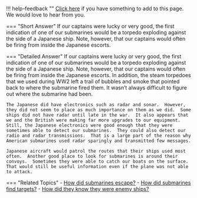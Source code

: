 !!! help-feedback ""
    [Click here](https://other.example.com/feedback) if you have something to add to this page. We would love to hear from you.

=== "Short Answer"
    If our captains were lucky or very good, the first indication of one of our submarines would be a torpedo exploding against the side of a Japanese ship. Note, however, that our captains would often be firing from inside the Japanese escorts.

=== "Detailed Answer"
    If our captains were lucky or very good, the first indication of one of our submarines would be a torpedo exploding against the side of a Japanese ship.  Note, however, that our captains would often be firing from inside the Japanese escorts.  In addition, the steam torpedoes that we used during WW2 left a trail of bubbles and smoke that pointed back to where the submarine fired them.  It wasn’t always difficult to figure out where the submarine had been.
    
    The Japanese did have electronics such as radar and sonar.  However, they did not seem to place as much importance on them as we did.  Some ships did not have radar until late in the war.  It also appears that we and the British were making far more upgrades to our equipment.  Still, the Japanese electronics were good enough that they were sometimes able to detect our submarines.  They could also detect our radio and radar transmissions.  That is a large part of the reason why American submarines used radar sparingly and transmitted few messages.
    
    Japanese aircraft would patrol the routes that their ships used most often.  Another good place to look for submarines is around their convoys.  Sometimes they were able to catch our boats on the surface.  That would still be useful information even if the plane was not able to attack.

=== "Related Topics"
    - [How did submarines escape?](./how-did-submarines-escape.md)
    - [How did submarines find targets?](./how-did-submarines-find-targets.md)
    - [How did they know they were enemy ships?](./how-did-they-know-they-were-enemy-ships.md)
